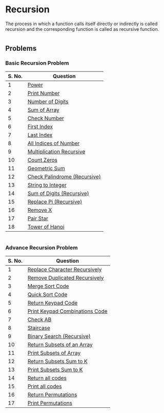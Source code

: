 # Recursion

The process in which a function calls itself directly or indirectly is called recursion and the corresponding function is called as recursive function.

#

## Problems

### Basic Recursion Problem

| S. No. | Question 
| ----- | -------- 
| 1 | [Power](https://github.com/OptimusRahul/Data-Structrues-and-Algorithms/blob/master/2.%20Data%20Structures/1.%20Recursion/1.%20Basic/c%2B%2B/power.cpp)
| 2 | [Print Number](https://github.com/OptimusRahul/Data-Structrues-and-Algorithms/blob/master/2.%20Data%20Structures/1.%20Recursion/1.%20Basic/c%2B%2B/print_numbers.cpp)
| 3 | [Number of Digits](https://github.com/OptimusRahul/Data-Structrues-and-Algorithms/blob/master/2.%20Data%20Structures/1.%20Recursion/1.%20Basic/c%2B%2B/numbers_of_digit.cpp)
| 4 | [Sum of Array](https://github.com/OptimusRahul/Data-Structrues-and-Algorithms/blob/master/2.%20Data%20Structures/1.%20Recursion/1.%20Basic/c%2B%2B/sum_of_array.cpp)
| 5 | [Check Number](https://github.com/OptimusRahul/Data-Structrues-and-Algorithms/blob/master/2.%20Data%20Structures/1.%20Recursion/1.%20Basic/c%2B%2B/check_number.cpp)
| 6 | [First Index](https://github.com/OptimusRahul/Data-Structrues-and-Algorithms/blob/master/2.%20Data%20Structures/1.%20Recursion/1.%20Basic/c%2B%2B/first_index.cpp)
| 7 | [Last Index](https://github.com/OptimusRahul/Data-Structrues-and-Algorithms/blob/master/2.%20Data%20Structures/1.%20Recursion/1.%20Basic/c%2B%2B/last_index.cpp)
| 8 | [All Indices of Number](https://github.com/OptimusRahul/Data-Structrues-and-Algorithms/blob/master/2.%20Data%20Structures/1.%20Recursion/1.%20Basic/c%2B%2B/all_indicies_of_number.cpp)
| 9 | [Multiplication Recursive](https://github.com/OptimusRahul/Data-Structrues-and-Algorithms/blob/master/2.%20Data%20Structures/1.%20Recursion/1.%20Basic/c%2B%2B/multiplication_recursive.cpp)
| 10 | [Count Zeros](https://github.com/OptimusRahul/Data-Structrues-and-Algorithms/blob/master/2.%20Data%20Structures/1.%20Recursion/1.%20Basic/c%2B%2B/count_zeros.cpp)
| 11 | [Geometric Sum](https://github.com/OptimusRahul/Data-Structrues-and-Algorithms/blob/master/2.%20Data%20Structures/1.%20Recursion/1.%20Basic/c%2B%2B/geometric_sum.cpp)
| 12 | [Check Palindrome (Recursive)](https://github.com/OptimusRahul/Data-Structrues-and-Algorithms/blob/master/2.%20Data%20Structures/1.%20Recursion/1.%20Basic/c%2B%2B/palindrome_recursive.cpp)
| 13 | [String to Integer](https://github.com/OptimusRahul/Data-Structrues-and-Algorithms/blob/master/2.%20Data%20Structures/1.%20Recursion/1.%20Basic/c%2B%2B/string_to_integer.cpp)
| 14 | [Sum of Digits (Recursive)](https://github.com/OptimusRahul/Data-Structrues-and-Algorithms/blob/master/2.%20Data%20Structures/1.%20Recursion/1.%20Basic/c%2B%2B/sum_of_digits.cpp)
| 15 | [Replace Pi (Recursive)](https://github.com/OptimusRahul/Data-Structrues-and-Algorithms/blob/master/2.%20Data%20Structures/1.%20Recursion/1.%20Basic/c%2B%2B/replace_pi.cpp)
| 16 | [Remove X](https://github.com/OptimusRahul/Data-Structrues-and-Algorithms/blob/master/2.%20Data%20Structures/1.%20Recursion/1.%20Basic/c%2B%2B/remove_x.cpp)
| 17 | [Pair Star](https://github.com/OptimusRahul/Data-Structrues-and-Algorithms/blob/master/2.%20Data%20Structures/1.%20Recursion/1.%20Basic/c%2B%2B/pair_star.cpp)
| 18 | [Tower of Hanoi](https://github.com/OptimusRahul/Data-Structrues-and-Algorithms/blob/master/2.%20Data%20Structures/1.%20Recursion/1.%20Basic/c%2B%2B/tower_of_hanoi.cpp)

#

### Advance Recursion Problem

| S. No. | Question 
| ----- | -------- 
| 1 | [Replace Character Recursively](https://github.com/OptimusRahul/Data-Structrues-and-Algorithms/blob/master/2.%20Data%20Structures/1.%20Recursion/2.%20Adv%20Recursion/c%2B%2B/replace_characters_recursively.cpp)
| 2 | [Remove Duplicated Recursively](https://github.com/OptimusRahul/Data-Structrues-and-Algorithms/blob/master/2.%20Data%20Structures/1.%20Recursion/2.%20Adv%20Recursion/c%2B%2B/remove_consecutive_duplicates_recursive.cpp)
| 3 | [Merge Sort Code](https://github.com/OptimusRahul/Data-Structrues-and-Algorithms/blob/master/2.%20Data%20Structures/1.%20Recursion/2.%20Adv%20Recursion/c%2B%2B/merge_sort.cpp)
| 4 | [Quick Sort Code](https://github.com/OptimusRahul/Data-Structrues-and-Algorithms/blob/master/2.%20Data%20Structures/1.%20Recursion/2.%20Adv%20Recursion/c%2B%2B/quick_sort.cpp)
| 5 | [Return Keypad Code](https://github.com/OptimusRahul/Data-Structrues-and-Algorithms/blob/master/2.%20Data%20Structures/1.%20Recursion/2.%20Adv%20Recursion/c%2B%2B/return_keypad_code.cpp)
| 6 | [Print Keypad Combinations Code](https://github.com/OptimusRahul/Data-Structrues-and-Algorithms/blob/master/2.%20Data%20Structures/1.%20Recursion/2.%20Adv%20Recursion/c%2B%2B/print_keypad_code.cpp)
| 7 | [Check AB](https://github.com/OptimusRahul/Data-Structrues-and-Algorithms/blob/master/2.%20Data%20Structures/1.%20Recursion/2.%20Adv%20Recursion/c%2B%2B/check_ab.cpp)
| 8 | [Staircase](https://github.com/OptimusRahul/Data-Structrues-and-Algorithms/blob/master/2.%20Data%20Structures/1.%20Recursion/2.%20Adv%20Recursion/c%2B%2B/staircase.cpp)
| 9 | [Binary Search (Recursive)](https://github.com/OptimusRahul/Data-Structrues-and-Algorithms/blob/master/2.%20Data%20Structures/1.%20Recursion/2.%20Adv%20Recursion/c%2B%2B/binary_search_recursive.cpp)
| 10 | [Return Subsets of an Array](https://github.com/OptimusRahul/Data-Structrues-and-Algorithms/blob/master/2.%20Data%20Structures/1.%20Recursion/2.%20Adv%20Recursion/c%2B%2B/return_subset_of_array.cpp)
| 11 | [Print Subsets of Array](https://github.com/OptimusRahul/Data-Structrues-and-Algorithms/blob/master/2.%20Data%20Structures/1.%20Recursion/2.%20Adv%20Recursion/c%2B%2B/print_subset_of_array.cpp)
| 12 | [Return Subsets Sum to K](https://github.com/OptimusRahul/Data-Structrues-and-Algorithms/blob/master/2.%20Data%20Structures/1.%20Recursion/2.%20Adv%20Recursion/c%2B%2B/return_subsets_sum_to_k.cpp)
| 13 | [Print Subsets Sum to K](https://github.com/OptimusRahul/Data-Structrues-and-Algorithms/blob/master/2.%20Data%20Structures/1.%20Recursion/2.%20Adv%20Recursion/c%2B%2B/print_subsets_sum_to_k.cpp)
| 14 | [Return all codes](https://github.com/OptimusRahul/Data-Structrues-and-Algorithms/blob/master/2.%20Data%20Structures/1.%20Recursion/2.%20Adv%20Recursion/c%2B%2B/return_all_codes.cpp)
| 15 | [Print all codes](https://github.com/OptimusRahul/Data-Structrues-and-Algorithms/blob/master/2.%20Data%20Structures/1.%20Recursion/2.%20Adv%20Recursion/c%2B%2B/print_all_codes.cpp)
| 16 | [Return Permutations](https://github.com/OptimusRahul/Data-Structrues-and-Algorithms/blob/master/2.%20Data%20Structures/1.%20Recursion/2.%20Adv%20Recursion/c%2B%2B/return_permutations.cpp)
| 17 | [Print Permutations](https://github.com/OptimusRahul/Data-Structrues-and-Algorithms/blob/master/2.%20Data%20Structures/1.%20Recursion/2.%20Adv%20Recursion/c%2B%2B/print_permutations.cpp)
